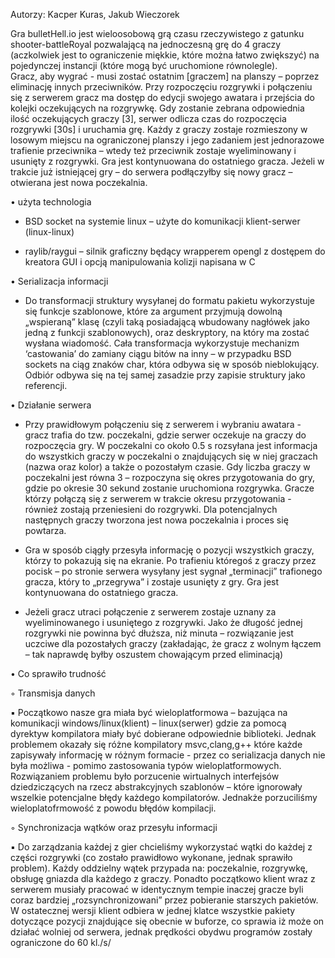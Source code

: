 Autorzy: Kacper Kuras, Jakub Wieczorek

Gra bulletHell.io jest wieloosobową grą czasu rzeczywistego z gatunku shooter-battleRoyal pozwalającą na jednoczesną grę do 4 graczy (aczkolwiek jest to ograniczenie miękkie, które można łatwo zwiększyć) na pojedynczej instancji (które mogą być uruchomione równolegle).  
Gracz, aby wygrać - musi zostać ostatnim [graczem] na planszy – poprzez eliminację innych przeciwników. Przy rozpoczęciu rozgrywki i połączeniu się z serwerem gracz ma dostęp do edycji swojego awatara i przejścia do kolejki oczekujących na rozgrywkę. 
Gdy zostanie zebrana odpowiednia ilość oczekujących graczy [3], serwer odlicza czas do rozpoczęcia rozgrywki [30s] i uruchamia grę. Każdy z graczy zostaje rozmieszony w losowym miejscu na ograniczonej planszy i jego zadaniem jest jednorazowe trafienie przeciwnika – wtedy też przeciwnik zostaje wyeliminowany i usunięty z rozgrywki. Gra jest kontynuowana do ostatniego gracza. Jeżeli w trakcie już istniejącej gry – do serwera podłączyłby się nowy gracz – otwierana jest nowa poczekalnia.

•	użyta technologia

- BSD socket na systemie linux – użyte do komunikacji klient-serwer (linux-linux)

- raylib/raygui – silnik graficzny będący wrapperem opengl z dostępem do kreatora GUI i opcją manipulowania kolizji napisana w C

•	Serializacja informacji

- Do transformacji struktury wysyłanej do formatu pakietu wykorzystuje się funkcje szablonowe, które za 
argument przyjmują dowolną „wspieraną” klasę (czyli taką posiadającą wbudowany nagłówek jako jedną z funkcji szablonowych), oraz deskryptory, na który ma zostać wysłana wiadomość. Cała transformacja wykorzystuje mechanizm ‘castowania’ do zamiany ciągu bitów na inny – w przypadku BSD sockets na ciąg znaków char, która odbywa się w sposób nieblokujący. Odbiór odbywa się na tej samej zasadzie przy zapisie struktury jako referencji.

•	Działanie serwera

- Przy prawidłowym połączeniu się z serwerem i wybraniu awatara - gracz trafia do tzw. poczekalni, gdzie 
serwer oczekuje na graczy do rozpoczęcia gry. W poczekalni co około 0.5 s rozsyłana jest informacja do wszystkich graczy w poczekalni o znajdujących się w niej graczach (nazwa oraz kolor) a także o pozostałym czasie. Gdy liczba graczy w poczekalni jest równa 3 – rozpoczyna się okres przygotowania do gry, gdzie po okresie 30 sekund zostanie uruchomiona rozgrywka. Gracze którzy połączą się z serwerem w trakcie okresu przygotowania - również zostają przeniesieni do rozgrywki. Dla potencjalnych następnych graczy tworzona jest nowa poczekalnia i proces się powtarza.

-  Gra w sposób ciągły przesyła informację o pozycji wszystkich graczy, którzy to pokazują się na ekranie. Po 	trafieniu któregoś z graczy przez pocisk – po stronie serwera wysyłany jest sygnał „terminacji” 
trafionego gracza, który to „przegrywa” i zostaje usunięty z gry. Gra jest kontynuowana do ostatniego gracza.

- Jeżeli gracz utraci połączenie z serwerem  zostaje uznany za 
wyeliminowanego i usuniętego z rozgrywki. Jako że długość jednej rozgrywki nie powinna być 
dłuższa, niż minuta – rozwiązanie jest uczciwe dla pozostałych graczy (zakładając, że gracz z wolnym łączem – tak naprawdę byłby oszustem chowającym przed eliminacją)


•	Co sprawiło trudność

◦	Transmisja danych

▪	Początkowo nasze gra miała być wieloplatformowa – bazująca na komunikacji windows/linux(klient) – linux(serwer) gdzie za pomocą dyrektyw kompilatora miały być dobierane odpowiednie biblioteki. Jednak problemem okazały się różne kompilatory msvc,clang,g++ które każde zapisywały informację w różnym formacie - przez co serializacja danych nie była możliwa - pomimo zastosowania typów wieloplatformowych. Rozwiązaniem problemu było porzucenie wirtualnych interfejsów dziedziczących na rzecz abstrakcyjnych szablonów – które ignorowały wszelkie potencjalne błędy każdego kompilatorów. Jednakże porzuciliśmy wieloplatofrmowość z powodu błędów kompilacji.

◦	Synchronizacja wątków oraz przesyłu informacji

▪	Do zarządzania każdej z gier chcieliśmy wykorzystać wątki do każdej z części rozgrywki (co zostało prawidłowo wykonane, jednak sprawiło problem). Każdy oddzielny wątek przypada na: poczekalnie, rozgrywkę, obsługę gniazda dla każdego z graczy. Ponadto początkowo klient wraz z serwerem musiały pracować w identycznym tempie inaczej gracze byli coraz bardziej „rozsynchronizowani” przez pobieranie starszych pakietów. W ostatecznej wersji klient odbiera w jednej klatce wszystkie pakiety dotyczące pozycji znajdujące się obecnie w buforze, co sprawia iż może on działać wolniej od serwera, jednak prędkości obydwu programów zostały ograniczone do 60 kl./s/




